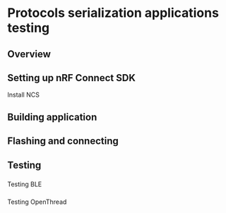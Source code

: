 # Protocols serialization applications testing

## Overview



## Setting up nRF Connect SDK

Install NCS

## Building application


## Flashing and connecting

## Testing


###

Testing BLE

###

Testing OpenThread
